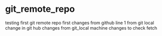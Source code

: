 # git_remote_repo
testing first git remote repo
first changes from github
line 1 from git local
change in git hub
changes from git_local machine
changes to check fetch
